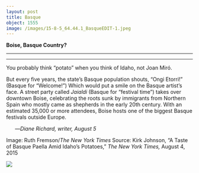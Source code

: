 ```yaml
---
layout: post
title: Basque
object: 1555
image: /images/15-8-5_64.44.1_BasqueEDIT-1.jpeg
---
```

**Boise, Basque Country?**

****

****

You probably think “potato” when you think of Idaho, not Joan Miró.

But every five years, the state’s Basque population shouts, “Ongi Etorri!” (Basque for “Welcome!”) Which would put a smile on the Basque artist’s face. A street party called *Jaialdi* (Basque for “festival time”) takes over downtown Boise, celebrating the roots sunk by immigrants from Northern Spain who mostly came as shepherds in the early 20th century. With an estimated 35,000 or more attendees, Boise hosts one of the biggest Basque festivals outside Europe.

      —*Diane Richard, writer, August 5*

Image: Ruth Fremson/*The New York Times*
 Source: Kirk Johnson, “A Taste of Basque Paella Amid Idaho’s Potatoes,” *The New York Times,* August 4, 2015 

![]({{siteurl.base}}/images/15-8-5_64.44.1_BasqueEDIT-1.jpeg)
